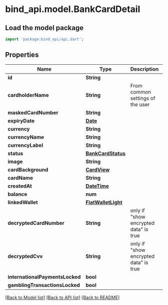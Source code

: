 # bind_api.model.BankCardDetail

## Load the model package
```dart
import 'package:bind_api/api.dart';
```

## Properties
Name | Type | Description | Notes
------------ | ------------- | ------------- | -------------
**id** | **String** |  | 
**cardholderName** | **String** | From common settings of the user | 
**maskedCardNumber** | **String** |  | 
**expiryDate** | [**Date**](Date.md) |  | 
**currency** | **String** |  | 
**currencyName** | **String** |  | 
**currencyLabel** | **String** |  | 
**status** | [**BankCardStatus**](BankCardStatus.md) |  | 
**image** | **String** |  | [optional] 
**cardBackground** | [**CardView**](CardView.md) |  | [optional] 
**cardName** | **String** |  | [optional] 
**createdAt** | [**DateTime**](DateTime.md) |  | 
**balance** | **num** |  | [optional] 
**linkedWallet** | [**FiatWalletLight**](FiatWalletLight.md) |  | [optional] 
**decryptedCardNumber** | **String** | only if \"show encrypted data\" is true | [optional] 
**decryptedCvv** | **String** | only if \"show encrypted data\" is true | [optional] 
**internationalPaymentsLocked** | **bool** |  | [optional] 
**gamblingTransactionsLocked** | **bool** |  | [optional] 

[[Back to Model list]](../README.md#documentation-for-models) [[Back to API list]](../README.md#documentation-for-api-endpoints) [[Back to README]](../README.md)


